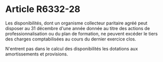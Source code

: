 # Article R6332-28

Les disponibilités, dont un organisme collecteur paritaire agréé peut disposer au 31 décembre d'une année donnée au titre des actions de professionnalisation ou du plan de formation, ne peuvent excéder le tiers des charges comptabilisées au cours du dernier exercice clos. 

  
N'entrent pas dans le calcul des disponibilités les dotations aux amortissements et provisions.